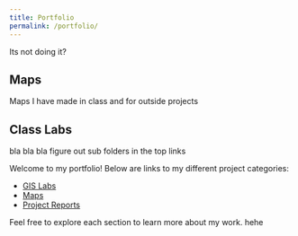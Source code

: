 ```yaml
---
title: Portfolio
permalink: /portfolio/
---
```

Its not doing it?
## Maps
Maps I have made in class and for outside projects

## Class Labs
bla bla bla
figure out sub folders in the top links

Welcome to my portfolio! Below are links to my different project categories:

- [GIS Labs](/labs/)
- [Maps](/maps/)
- [Project Reports](/reports/)

Feel free to explore each section to learn more about my work.
hehe
